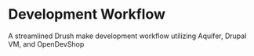 # Development Workflow
 A streamlined Drush make development workflow utilizing Aquifer, Drupal VM, and OpenDevShop